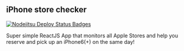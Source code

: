 ## iPhone store checker
[![Nodejitsu Deploy Status Badges](https://webhooks.nodejitsu.com/mere/iphone-store-checker.png)](https://webops.nodejitsu.com#mere/iphone-store-checker)

Super simple ReactJS App that monitors all Apple Stores and help you reserve and pick up an iPhone6(+) on the same day!
